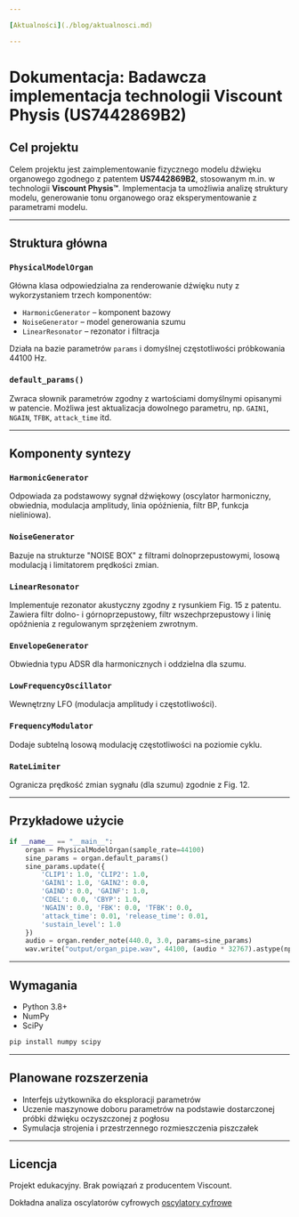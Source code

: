 ```yaml
---

[Aktualności](./blog/aktualnosci.md)

---
```


# Dokumentacja: Badawcza implementacja technologii Viscount Physis (US7442869B2)

## Cel projektu

Celem projektu jest zaimplementowanie fizycznego modelu dźwięku organowego zgodnego z patentem **US7442869B2**, stosowanym m.in. w technologii **Viscount Physis™**. Implementacja ta umożliwia analizę struktury modelu, generowanie tonu organowego oraz eksperymentowanie z parametrami modelu.



---

## Struktura główna

### `PhysicalModelOrgan`

Główna klasa odpowiedzialna za renderowanie dźwięku nuty z wykorzystaniem trzech komponentów:

* `HarmonicGenerator` – komponent bazowy
* `NoiseGenerator` – model generowania szumu
* `LinearResonator` – rezonator i filtracja

Działa na bazie parametrów `params` i domyślnej częstotliwości próbkowania 44100 Hz.

### `default_params()`

Zwraca słownik parametrów zgodny z wartościami domyślnymi opisanymi w patencie. Możliwa jest aktualizacja dowolnego parametru, np. `GAIN1`, `NGAIN`, `TFBK`, `attack_time` itd.

---

## Komponenty syntezy

### `HarmonicGenerator`

Odpowiada za podstawowy sygnał dźwiękowy (oscylator harmoniczny, obwiednia, modulacja amplitudy, linia opóźnienia, filtr BP, funkcja nieliniowa).

### `NoiseGenerator`

Bazuje na strukturze "NOISE BOX" z filtrami dolnoprzepustowymi, losową modulacją i limitatorem prędkości zmian.

### `LinearResonator`

Implementuje rezonator akustyczny zgodny z rysunkiem Fig. 15 z patentu. Zawiera filtr dolno- i górnoprzepustowy, filtr wszechprzepustowy i linię opóźnienia z regulowanym sprzężeniem zwrotnym.

### `EnvelopeGenerator`

Obwiednia typu ADSR dla harmonicznych i oddzielna dla szumu.

### `LowFrequencyOscillator`

Wewnętrzny LFO (modulacja amplitudy i częstotliwości).

### `FrequencyModulator`

Dodaje subtelną losową modulację częstotliwości na poziomie cyklu.

### `RateLimiter`

Ogranicza prędkość zmian sygnału (dla szumu) zgodnie z Fig. 12.

---

## Przykładowe użycie

```python
if __name__ == "__main__":
    organ = PhysicalModelOrgan(sample_rate=44100)
    sine_params = organ.default_params()
    sine_params.update({
        'CLIP1': 1.0, 'CLIP2': 1.0,
        'GAIN1': 1.0, 'GAIN2': 0.0,
        'GAIND': 0.0, 'GAINF': 1.0,
        'CDEL': 0.0, 'CBYP': 1.0,
        'NGAIN': 0.0, 'FBK': 0.0, 'TFBK': 0.0,
        'attack_time': 0.01, 'release_time': 0.01,
        'sustain_level': 1.0
    })
    audio = organ.render_note(440.0, 3.0, params=sine_params)
    wav.write("output/organ_pipe.wav", 44100, (audio * 32767).astype(np.int16))
```

---

## Wymagania

* Python 3.8+
* NumPy
* SciPy

```bash
pip install numpy scipy
```

---

## Planowane rozszerzenia

* Interfejs użytkownika do eksploracji parametrów
* Uczenie maszynowe doboru parametrów na podstawie dostarczonej próbki dźwięku oczyszczonej z pogłosu
* Symulacja strojenia i przestrzennego rozmieszczenia piszczałek

---

## Licencja

Projekt edukacyjny. Brak powiązań z producentem Viscount. 

Dokładna analiza oscylatorów cyfrowych [oscylatory cyfrowe](./oscylator-cyfrowy.md)